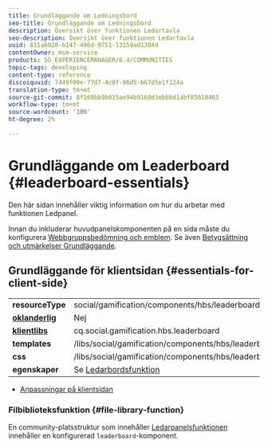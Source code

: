 ```yaml
---
title: Grundläggande om Ledningsbord
seo-title: Grundläggande om Ledningsbord
description: Översikt över funktionen Ledartavla
seo-description: Översikt över funktionen Ledartavla
uuid: 815a6928-b147-496d-9751-13159ad1304d
contentOwner: msm-service
products: SG_EXPERIENCEMANAGER/6.4/COMMUNITIES
topic-tags: developing
content-type: reference
discoiquuid: 7449f99e-77d7-4c0f-96d5-b67d5e1f124a
translation-type: tm+mt
source-git-commit: 8f169bb9b015ae94b9160d3ebbbd1abf85610465
workflow-type: tm+mt
source-wordcount: '100'
ht-degree: 2%

---
```



# Grundläggande om Leaderboard {#leaderboard-essentials}

Den här sidan innehåller viktig information om hur du arbetar med funktionen Ledpanel.

Innan du inkluderar huvudpanelskomponenten på en sida måste du konfigurera [Webbgruppsbedömning och emblem](implementing-scoring.md). Se även [Betygsättning och utmärkelser Grundläggande](configure-scoring.md).

## Grundläggande för klientsidan {#essentials-for-client-side}

<table> 
 <tbody>
  <tr>
   <td> <strong>resourceType</strong></td> 
   <td>social/gamification/components/hbs/leaderboard</td> 
  </tr>
  <tr>
   <td> <a href="scf.md#add-or-include-a-communities-component"><strong>oklanderlig</strong></a></td> 
   <td>Nej</td> 
  </tr>
  <tr>
   <td> <a href="clientlibs.md"><strong>klientlibs</strong></a></td> 
   <td>cq.social.gamification.hbs.leaderboard</td> 
  </tr>
  <tr>
   <td> <strong>templates</strong></td> 
   <td> /libs/social/gamification/components/hbs/leaderboard/leaderboard.hbs<br /> </td> 
  </tr>
  <tr>
   <td> <strong>css</strong></td> 
   <td> /libs/social/gamification/components/hbs/leaderboard/clientlibs/leaderboard.css</td> 
  </tr>
  <tr>
   <td><strong> egenskaper</strong></td> 
   <td>Se <a href="enabling-leaderboard.md">Ledarbordsfunktion</a></td> 
  </tr>
 </tbody>
</table>

* [Anpassningar på klientsidan](client-customize.md)

### Filbiblioteksfunktion {#file-library-function}

En community-platsstruktur som innehåller [Ledarpanelsfunktionen](functions.md#leaderboard-function) innehåller en konfigurerad `leaderboard`-komponent.
